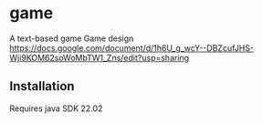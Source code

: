 # game
A text-based game
Game design
https://docs.google.com/document/d/1h6U_g_wcY--DBZcufJHS-Wji9KOM62soWoMbTW1_Zns/edit?usp=sharing

## Installation

Requires java SDK 22.02

